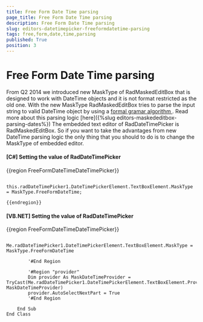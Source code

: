 ```yaml
---
title: Free Form Date Time parsing
page_title: Free Form Date Time parsing
description: Free Form Date Time parsing
slug: editors-datetimepicker-freeformdatetime-parsing
tags: free,form,date,time,parsing
published: True
position: 3
---
```


# Free Form Date Time parsing



From Q2 2014 we introduced new MaskType of RadMaskedEditBox that is designed to work with DateTime objects and it is not format
				restricted as the old one.  With the new MaskType RadMaskedEditBox tries to parse the input string to valid DateTime
				object by using a [
						formal gramar algorithm
					](
						http://blogs.telerik.com/aspnet-ajax/posts/07-04-20/radinput-2-0-and-date-parsing-where-compiler-theory-meets-user-needs.aspx
					). Read more about this parsing logic [here]({%slug editors-maskededitbox-parsing-dates%})
				The embedded text editor of RadDateTimePicker is RadMaskedEditBox. So if you want to take the advantages from new DateTime parsing
				logic the only thing that you should to do is to change the MaskType of embedded editor.
			

#### __[C#] Setting the value of RadDateTimePicker__

{{region FreeFormDateTimeDateTimePicker}}
	
	            this.radDateTimePicker1.DateTimePickerElement.TextBoxElement.MaskType = MaskType.FreeFormDateTime;
	
	{{endregion}}



#### __[VB.NET] Setting the value of RadDateTimePicker__

{{region FreeFormDateTimeDateTimePicker}}
	
	        Me.radDateTimePicker1.DateTimePickerElement.TextBoxElement.MaskType = MaskType.FreeFormDateTime
	
	        '#End Region
	
	        '#Region "provider"
	        Dim provider As MaskDateTimeProvider = TryCast(Me.radDateTimePicker1.DateTimePickerElement.TextBoxElement.Provider, MaskDateTimeProvider)
	        provider.AutoSelectNextPart = True
	        '#End Region
	
	    End Sub
	End Class



## 
